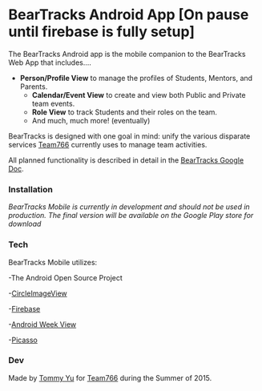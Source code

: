 # BearTracks Android App [On pause until firebase is fully setup]

The BearTracks Android app is the mobile companion to the BearTracks Web App that includes....

- **Person/Profile View** to manage the profiles of Students, Mentors, and Parents.
  - **Calendar/Event View** to create and view both Public and Private team events.
  - **Role View** to track Students and their roles on the team.
  - And much, much more! (eventually)

BearTracks is designed with one goal in mind: unify the various disparate services [Team766](https://github.com/Team766) currently uses to manage team activities.

All planned functionality is described in detail in the [BearTracks Google Doc](https://docs.google.com/document/d/1YwoPhR5z9TQzE_1sbPWpjJMYqRqwcFu4JrF9E7geR8g/edit).

### Installation
*BearTracks Mobile is currently in development and should not be used in production. The final version will be available on the Google Play store for download*

### Tech 

BearTracks Mobile utilizes:

-The Android Open Source Project

-[CircleImageView](https://github.com/hdodenhof/CircleImageView)

-[Firebase](https://www.firebase.com/)

-[Android Week View](https://github.com/alamkanak/Android-Week-View)

-[Picasso](http://square.github.io/picasso/)


### Dev 

Made by [Tommy Yu](https://github.com/tommypacker) for [Team766](https://github.com/Team766) during the Summer of 2015.

